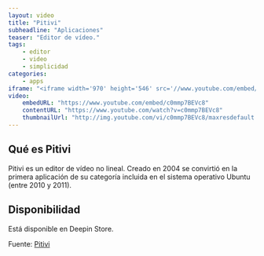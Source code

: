 ```yaml
---
layout: video
title: "Pitivi"
subheadline: "Aplicaciones"
teaser: "Editor de vídeo."
tags:
    - editor
    - video
    - simplicidad
categories:
    - apps
iframe: "<iframe width='970' height='546' src='//www.youtube.com/embed/c0mmp7BEVc8' frameborder='0' allowfullscreen></iframe>"
video:
    embedURL: "https://www.youtube.com/embed/c0mmp7BEVc8"
    contentURL: "https://www.youtube.com/watch?v=c0mmp7BEVc8"
    thumbnailUrl: "http://img.youtube.com/vi/c0mmp7BEVc8/maxresdefault.jpg"
---
```

<!--more-->

## Qué es Pitivi
Pitivi es un editor de vídeo no lineal. Creado en 2004 se convirtió en la primera aplicación de su categoría incluida en el sistema operativo Ubuntu (entre 2010 y 2011).

## Disponibilidad

Está disponible en Deepin Store.

Fuente: [Pitivi](http://www.pitivi.org/)

